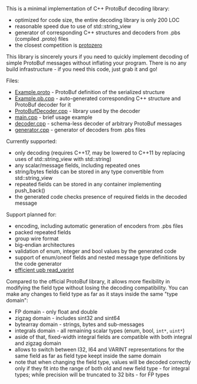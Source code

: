 This is a minimal implementation of C++ ProtoBuf decoding library:
- optimized for code size, the entire decoding library is only 200 LOC
- reasonable speed due to use of std::string_view
- generator of corresponding C++ structures and decoders from .pbs (compiled .proto) files
- the closest competition is [protozero](https://github.com/mapbox/protozero)

This library is sincerely yours if you need to quickly implement decoding of
simple ProtoBuf messages without inflating your program.
There is no any build infrastructure - if you need this code, just grab it and go!

Files:
- [Example.proto](Example.proto) - ProtoBuf definition of the serialized structure
- [Example.pb.cpp](Example.pb.cpp) - auto-generated corresponding C++ structure and ProtoBuf decoder for it
- [ProtoBufDecoder.cpp](ProtoBufDecoder.cpp) - library used by the decoder
- [main.cpp](main.cpp) - brief usage example
- [decoder.cpp](decoder.cpp) - schema-less decoder of arbitrary ProtoBuf messages
- [generator.cpp](src/generator/generator.cpp) - generator of decoders from .pbs files

Currently supported:
- only decoding (requires C++17, may be lowered to C++11 by replacing uses of std::string_view with std::string)
- any scalar/message fields, including repeated ones
- string/bytes fields can be stored in any type convertible from std::string_view
- repeated fields can be stored in any container implementing push_back()
- the generated code checks presence of required fields in the decoded message

Support planned for:
- encoding, including automatic generation of encoders from .pbs files
- packed repeated fields
- group wire format
- big-endian architectures
- validation of enum, integer and bool values by the generated code
- support of enum/oneof fields and nested message type definitions by the code generator
- [efficient upb read_varint](https://github.com/protocolbuffers/protobuf/blob/a2f92689dac8a7dbea584919c7de52d6a28d66d1/upb/wire/decode.c#L122)

Compared to the official ProtoBuf library, it allows more flexibility
in modifying the field type without losing the decoding compatibility.
You can make any changes to field type as far as it stays inside the same "type domain":
- FP domain - only float and double
- zigzag domain - includes sint32 and sint64
- bytearray domain - strings, bytes and sub-messages
- integrals domain - all remaining scalar types (enum, bool, `int*`, `uint*`)
- aside of that, fixed-width integral fields are compatible with both integral and zigzag domain
- allows to switch between I32, I64 and VARINT representations for the same field as far as field type keept inside the same domain
- note that when changing the field type, values will be decoded correctly only if they fit into the range of both old and new field type - for integral types; while precision will be truncated to 32 bits - for FP types
